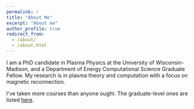 ```yaml
---
permalink: /
title: "About Me"
excerpt: "About me"
author_profile: true
redirect_from: 
  - /about/
  - /about.html
---
```


I am a PhD candidate in Plasma Physics at the University of Wisconsin-Madison, and a Department of Energy Computational Science Graduate Fellow. My research is in plasma theory and computation with a focus on magnetic reconnection.

I've taken more courses than anyone ought. The graduate-level ones are listed <a href=/courses/>here</a>.